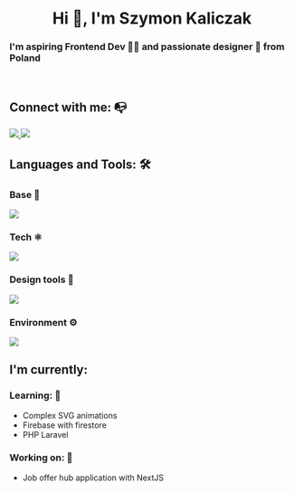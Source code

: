 
 <h1 align="center">Hi 👋, I'm Szymon Kaliczak</h1>
 
### I'm aspiring Frontend Dev 👨‍💻 and passionate designer 🎨 from Poland
 
<br/>

## Connect with me: :mailbox_with_no_mail:
 
 <a href="mailto:szymonkaliczak@gmail.com">
   <img src="https://img.shields.io/badge/Gmail-D14836?style=for-the-badge&logo=gmail&logoColor=white" />
 </a>
  
 <a href="https://www.linkedin.com/in/szymonkaliczak/">
   <img src="https://img.shields.io/badge/LinkedIn-0077B5?style=for-the-badge&logo=linkedin&logoColor=white" />
 </a>
 
## Languages and Tools: :hammer_and_wrench:	
 
### Base :abacus:	
   
<img src="https://skillicons.dev/icons?i=html,css,sass,tailwind,materialui,svg"/>
 
### Tech :atom_symbol:	

<img src="https://skillicons.dev/icons?i=js,ts,react,redux,nextjs,vue,firebase,git,postman"/>
 
### Design tools :art:	
 
<img src="https://skillicons.dev/icons?i=ps,ai,figma,blender" />
  
### Environment :gear:	

<img src="https://skillicons.dev/icons?i=vscode,vite,visualstudio,webpack"/>


## I'm currently: 

### Learning: :open_book:
 
 - Complex SVG animations
 - Firebase with firestore
 - PHP Laravel
     
### Working on: :briefcase:	
  - Job offer hub application with NextJS
